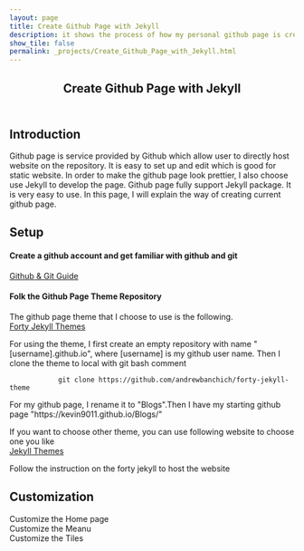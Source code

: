 ```yaml
---
layout: page
title: Create Github Page with Jekyll
description: it shows the process of how my personal github page is created and modified using jekyll and github
show_tile: false
permalink: _projects/Create_Github_Page_with_Jekyll.html
---
```

<!-- Main -->
<div id="main" class="alt">
<!-- One -->
    <section id="one">
	    <div class="inner">
		   <header class="major">
			   <h1>Create Github Page with Jekyll</h1>
		   </header>
            <h2>Introduction</h2>
            <p>
            Github page is service provided by Github which allow user to directly host website on the repository. It is easy to set up and edit which is good for static website. In order to make the github page look prettier, I also choose use Jekyll to develop the page. Github page fully support Jekyll package. It is very easy to use. In this page, I will explain the way of creating current github page.
            </p>
            <h2>Setup</h2>
            <h4>Create a github account and get familiar with github and git</h4>
            <p><a href="https://help.github.com/en/articles/set-up-git">
            Github & Git Guide
            </a>
            </p>          
            <h4>Folk the Github Page Theme Repository</h4>
            <p>
            The github page theme that I choose to use is the following.<br/>
            <a href="https://github.com/andrewbanchich/forty-jekyll-theme"> Forty Jekyll Themes</a>
            </p>
            <p>
            For using the theme, I first create an empty repository with name "[username].github.io", where [username] is my github user name. Then I clone the theme to local with git bash comment
            <br/>
            <code>
            git clone https://github.com/andrewbanchich/forty-jekyll-theme
            </code>
            <br/>
             For my github page, I rename it to "Blogs".Then I have my starting github page "https://kevin9011.github.io/Blogs/" </p>
            <p>
            If you want to choose other theme, you can use following website to choose one you like
            <br/>
            <a href="https://jekyllthemes.io/">Jekyll Themes</a>
            </p>
            Follow the instruction on the forty jekyll to host the website
            <br/>
            </p>
            <h2>Customization</h2>
            <p>
            Customize the Home page
            <br/>
            Customize the Meanu
            <br/>
            Customize the Tiles
            </p>           
        </div>
    </section>
</div>



